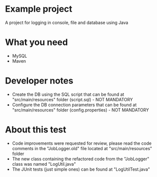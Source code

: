 # Example project
A project for logging in console, file and database using Java

# What you need
- MySQL
- Maven

# Developer notes
- Create the DB using the SQL script that can be found at "src/main/resources" folder (script.sql) - NOT MANDATORY
- Configure the DB connection parameters that can be found at "src/main/resources" folder (config.properties) - NOT MANDATORY

# About this test
- Code improvements were requested for review, please read the code comments in the "JobLogger.old" file located at "src/main/resources" folder
- The new class containing the refactored code from the "JobLogger" class was named "LogUtil.java"
- The JUnit tests (just simple ones) can be found at "LogUtilTest.java"
